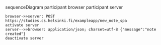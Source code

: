 sequenceDiagram
    participant browser
    participant server

    browser->>server: POST https://studies.cs.helsinki.fi/exampleapp/new_note_spa
    activate server
    server-->>browser: application/json; charset=utf-8 {"message":"note created"}
    deactivate server


